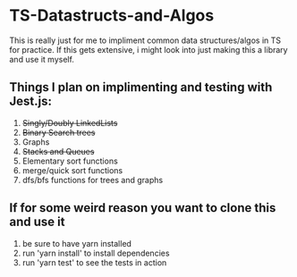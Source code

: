 # TS-Datastructs-and-Algos
This is really just for me to impliment common data structures/algos in TS for practice. 
If this gets extensive, i might look into just making this a library and use it myself. 


## Things I plan on implimenting and testing with Jest.js:

1. ~~Singly/Doubly LinkedLists~~
2. ~~Binary Search trees~~
3. Graphs
4. ~~Stacks and Queues~~
5. Elementary sort functions
6. merge/quick sort functions
7. dfs/bfs functions for trees and graphs

## If for some weird reason you want to clone this and use it
1. be sure to have yarn installed 
2. run 'yarn install' to install dependencies 
3. run 'yarn test' to see the tests in action
